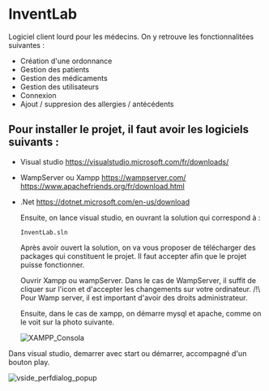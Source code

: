 # InventLab
Logiciel client lourd pour les médecins.
On y retrouve les fonctionnalitées suivantes :
- Création d'une ordonnance
- Gestion des patients
- Gestion des médicaments
- Gestion des utilisateurs
- Connexion
- Ajout / suppresion des allergies / antécédents

## Pour installer le projet, il faut avoir les logiciels suivants :
- Visual studio
    https://visualstudio.microsoft.com/fr/downloads/
- WampServer ou Xampp
    https://wampserver.com/
    https://www.apachefriends.org/fr/download.html
- .Net
    https://dotnet.microsoft.com/en-us/download

  Ensuite, on lance visual studio, en ouvrant la solution qui correspond à :
  ```
  InventLab.sln
  ```

  Après avoir ouvert la solution, on va vous proposer de télécharger des packages qui constituent le projet.
  Il faut accepter afin que le projet puisse fonctionner.

  Ouvrir Xampp ou wampServer.
  Dans le cas de WampServer, il suffit de cliquer sur l'icon et d'accepter les changements sur votre ordinateur.
  /!\ Pour Wamp server, il est important d'avoir des droits administrateur.

  Ensuite, dans le cas de xampp, on démarre mysql et apache, comme on le voit sur la photo suivante.

  ![XAMPP_Consola](https://github.com/MarineRcher/InventLab/assets/106527470/ab7a5c4d-b1a2-4d36-a045-5ea6384e7820)

Dans visual studio, demarrer avec start ou démarrer, accompagné d'un bouton play.
  

![vside_perfdialog_popup](https://github.com/MarineRcher/InventLab/assets/106527470/9eeee49e-a3f7-48b4-bc7a-f90306de9de5)
